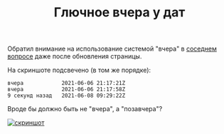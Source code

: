 ﻿---
title: "Глючное вчера у дат"
se.owner.user_id: 178988
se.owner.display_name: "Qwertiy"
se.owner.link: "https://ru.meta.stackoverflow.com/users/178988/qwertiy"
se.link: "https://ru.meta.stackoverflow.com/questions/11568/%d0%93%d0%bb%d1%8e%d1%87%d0%bd%d0%be%d0%b5-%d0%b2%d1%87%d0%b5%d1%80%d0%b0-%d1%83-%d0%b4%d0%b0%d1%82"
se.question_id: 11568
se.post_type: question
---
<p>Обратил внимание на использование системой &quot;вчера&quot; в <a href="https://ru.meta.stackoverflow.com/q/11565/178988">соседнем вопросе</a> даже после обновления страницы.</p>
<p>На скриншоте подсвечено (в том же порядке):</p>
<pre><code>вчера            2021-06-06 21:17:21Z
вчера            2021-06-06 21:17:58Z
9 секунд назад   2021-06-08 09:29:22Z
</code></pre>
<p>Вроде бы должно быть не &quot;вчера&quot;, а &quot;позавчера&quot;?</p>
<p><a href="https://i.stack.imgur.com/JkVak.png" rel="nofollow noreferrer"><img src="https://i.stack.imgur.com/JkVak.png" alt="скриншот" /></a></p>
